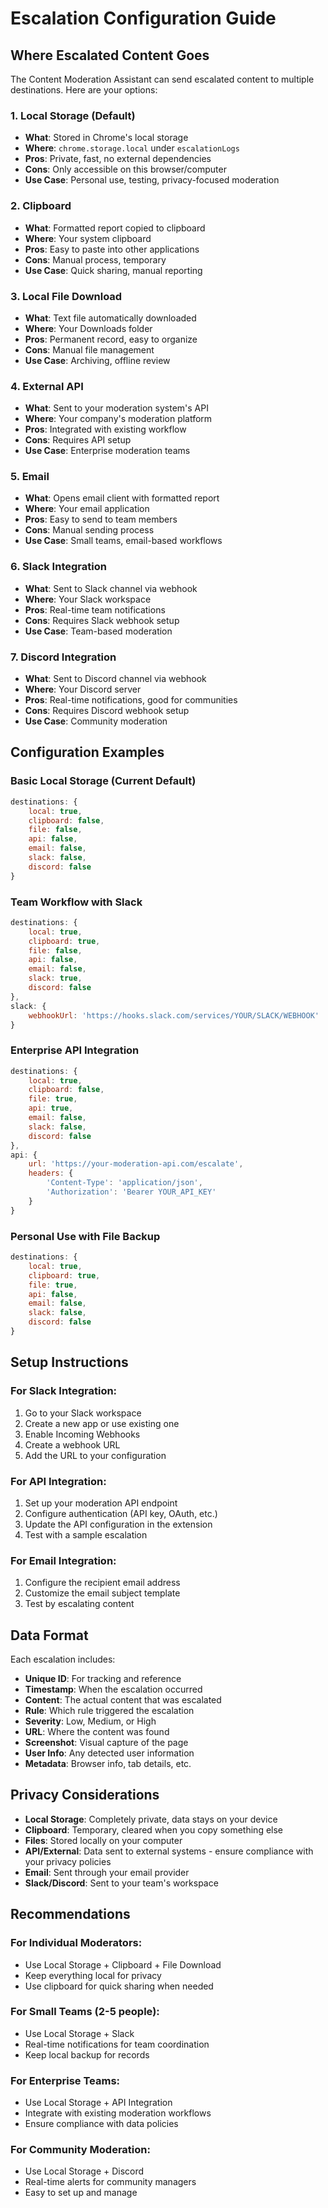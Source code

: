 # Escalation Configuration Guide

## Where Escalated Content Goes

The Content Moderation Assistant can send escalated content to multiple destinations. Here are your options:

### 1. **Local Storage (Default)**
- **What**: Stored in Chrome's local storage
- **Where**: `chrome.storage.local` under `escalationLogs`
- **Pros**: Private, fast, no external dependencies
- **Cons**: Only accessible on this browser/computer
- **Use Case**: Personal use, testing, privacy-focused moderation

### 2. **Clipboard**
- **What**: Formatted report copied to clipboard
- **Where**: Your system clipboard
- **Pros**: Easy to paste into other applications
- **Cons**: Manual process, temporary
- **Use Case**: Quick sharing, manual reporting

### 3. **Local File Download**
- **What**: Text file automatically downloaded
- **Where**: Your Downloads folder
- **Pros**: Permanent record, easy to organize
- **Cons**: Manual file management
- **Use Case**: Archiving, offline review

### 4. **External API**
- **What**: Sent to your moderation system's API
- **Where**: Your company's moderation platform
- **Pros**: Integrated with existing workflow
- **Cons**: Requires API setup
- **Use Case**: Enterprise moderation teams

### 5. **Email**
- **What**: Opens email client with formatted report
- **Where**: Your email application
- **Pros**: Easy to send to team members
- **Cons**: Manual sending process
- **Use Case**: Small teams, email-based workflows

### 6. **Slack Integration**
- **What**: Sent to Slack channel via webhook
- **Where**: Your Slack workspace
- **Pros**: Real-time team notifications
- **Cons**: Requires Slack webhook setup
- **Use Case**: Team-based moderation

### 7. **Discord Integration**
- **What**: Sent to Discord channel via webhook
- **Where**: Your Discord server
- **Pros**: Real-time notifications, good for communities
- **Cons**: Requires Discord webhook setup
- **Use Case**: Community moderation

## Configuration Examples

### Basic Local Storage (Current Default)
```javascript
destinations: {
    local: true,
    clipboard: false,
    file: false,
    api: false,
    email: false,
    slack: false,
    discord: false
}
```

### Team Workflow with Slack
```javascript
destinations: {
    local: true,
    clipboard: true,
    file: false,
    api: false,
    email: false,
    slack: true,
    discord: false
},
slack: {
    webhookUrl: 'https://hooks.slack.com/services/YOUR/SLACK/WEBHOOK'
}
```

### Enterprise API Integration
```javascript
destinations: {
    local: true,
    clipboard: false,
    file: true,
    api: true,
    email: false,
    slack: false,
    discord: false
},
api: {
    url: 'https://your-moderation-api.com/escalate',
    headers: {
        'Content-Type': 'application/json',
        'Authorization': 'Bearer YOUR_API_KEY'
    }
}
```

### Personal Use with File Backup
```javascript
destinations: {
    local: true,
    clipboard: true,
    file: true,
    api: false,
    email: false,
    slack: false,
    discord: false
}
```

## Setup Instructions

### For Slack Integration:
1. Go to your Slack workspace
2. Create a new app or use existing one
3. Enable Incoming Webhooks
4. Create a webhook URL
5. Add the URL to your configuration

### For API Integration:
1. Set up your moderation API endpoint
2. Configure authentication (API key, OAuth, etc.)
3. Update the API configuration in the extension
4. Test with a sample escalation

### For Email Integration:
1. Configure the recipient email address
2. Customize the email subject template
3. Test by escalating content

## Data Format

Each escalation includes:
- **Unique ID**: For tracking and reference
- **Timestamp**: When the escalation occurred
- **Content**: The actual content that was escalated
- **Rule**: Which rule triggered the escalation
- **Severity**: Low, Medium, or High
- **URL**: Where the content was found
- **Screenshot**: Visual capture of the page
- **User Info**: Any detected user information
- **Metadata**: Browser info, tab details, etc.

## Privacy Considerations

- **Local Storage**: Completely private, data stays on your device
- **Clipboard**: Temporary, cleared when you copy something else
- **Files**: Stored locally on your computer
- **API/External**: Data sent to external systems - ensure compliance with your privacy policies
- **Email**: Sent through your email provider
- **Slack/Discord**: Sent to your team's workspace

## Recommendations

### For Individual Moderators:
- Use Local Storage + Clipboard + File Download
- Keep everything local for privacy
- Use clipboard for quick sharing when needed

### For Small Teams (2-5 people):
- Use Local Storage + Slack
- Real-time notifications for team coordination
- Keep local backup for records

### For Enterprise Teams:
- Use Local Storage + API Integration
- Integrate with existing moderation workflows
- Ensure compliance with data policies

### For Community Moderation:
- Use Local Storage + Discord
- Real-time alerts for community managers
- Easy to set up and manage
